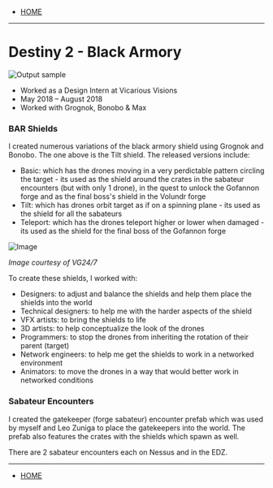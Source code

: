
- [HOME](https://avijr.com)

---

# Destiny 2 - Black Armory

![Output sample](https://github.com/Polaros/AVI/raw/master/gifs/bar_tilt.gif)

- Worked as a Design Intern at Vicarious Visions
- May 2018 – August 2018
- Worked with Grognok, Bonobo & Max

### BAR Shields

I created numerous variations of the black armory shield using Grognok and Bonobo. The one above is the Tilt shield. The released versions include:
- Basic: which has the drones moving in a very perdictable pattern circling the target - its used as the shield around the crates in the sabateur encounters (but with only 1 drone), in the quest to unlock the Gofannon forge and as the final boss's shield in the Volundr forge
- Tilt: which has drones orbit target as if on a spinning plane - its used as the shield for all the sabateurs
- Teleport: which has the drones teleport higher or lower when damaged - its used as the shield for the final boss of the Gofannon forge

![Image](https://github.com/Polaros/AVI/raw/master/images/vg247.png)

*Image courtesy of VG24/7*

To create these shields, I worked with:
- Designers: to adjust and balance the shields and help them place the shields into the world
- Technical designers: to help me with the harder aspects of the shield
- VFX artists: to bring the shields to life
- 3D artists: to help conceptualize the look of the drones
- Programmers: to stop the drones from inheriting the rotation of their parent (target)
- Network engineers: to help me get the shields to work in a networked environment
- Animators: to move the drones in a way that would better work in networked conditions

### Sabateur Encounters

I created the gatekeeper (forge sabateur) encounter prefab which was used by myself and Leo Zuniga to place the gatekeepers into the world. The prefab also features the crates with the shields which spawn as well.

There are 2 sabateur encounters each on Nessus and in the EDZ.

---

- [HOME](https://avijr.com)
